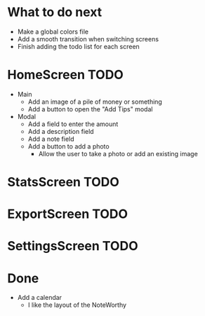 # What to do next
- Make a global colors file
- Add a smooth transition when switching screens
- Finish adding the todo list for each screen

# HomeScreen TODO
- Main
  - Add an image of a pile of money or something
  - Add a button to open the "Add Tips" modal
- Modal
  - Add a field to enter the amount
  - Add a description field
  - Add a note field
  - Add a button to add a photo
    - Allow the user to take a photo or add an existing image

# StatsScreen TODO

# ExportScreen TODO

# SettingsScreen TODO

# Done
- Add a calendar
    - I like the layout of the NoteWorthy
